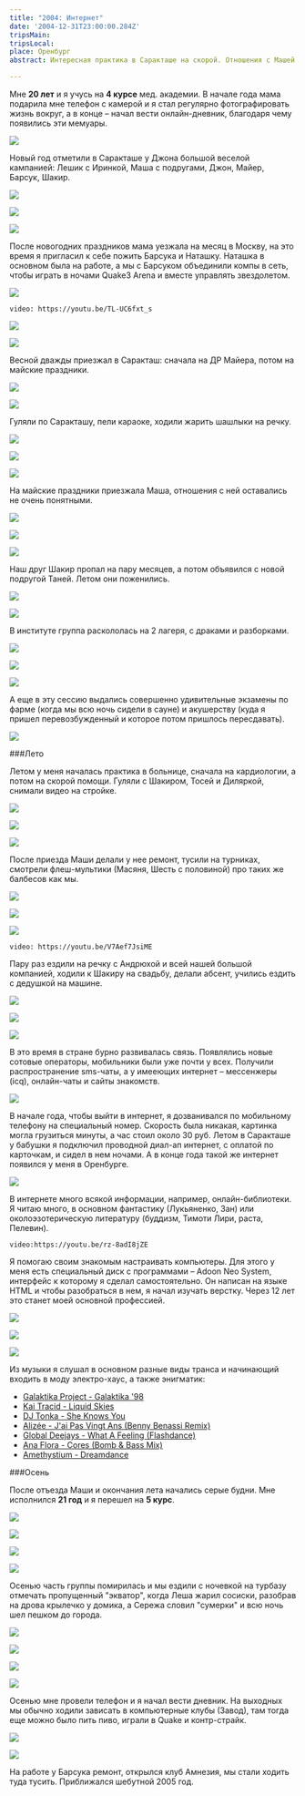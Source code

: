 ```yaml
---
title: "2004: Интернет"
date: '2004-12-31T23:00:00.284Z'
tripsMain: 
tripsLocal: 
place: Оренбург
abstract: Интересная практика в Саракташе на скорой. Отношения с Машей. Появление интернета, онлайн-дневник и цифровые фото. 

---
```


Мне **20 лет** и я учусь на **4 курсе** мед. академии. В начале года мама подарила мне телефон с камерой и я стал регулярно фотографировать жизнь вокруг, а в конце – начал вести онлайн-дневник, благодаря чему появились эти мемуары.

![](dop/Mashia_Zorina-Osobo-r.jpg)

Новый год отметили в Саракташе у Джона большой веселой кампанией: Лешик с Иринкой, Маша с подругами, Джон, Майер, Барсук, Шакир. 

![](m/2004-01-002.jpg)

![](m/2004-01-007.jpg)

![](m/2004-01-010.jpg)

После новогодних праздников мама уезжала на месяц в Москву, на это время я пригласил к себе пожить Барсука и Наташку. Наташка в основном была на работе, а мы с Барсуком объединили компы в сеть, чтобы играть в ночами Quake3 Arena и вместе управлять звездолетом.

![](m/2004-01-013.jpg)

`video: https://youtu.be/TL-UC6fxt_s`

![](m/2004-01-014.jpg)

![](m/2004-02-20040411-02.jpg)

Весной дважды приезжал в Саракташ: сначала на ДР Майера, потом на майские праздники. 

![](m/2004-02-20040419-08.jpg)

![](m/2004-02-20040419-03.jpg)

Гуляли по Саракташу, пели караоке, ходили жарить шашлыки на речку. 

![](m/2004-02-20040419-05.jpg)

![](m/2004-02-20040419-06.jpg)

![](m/2004-02-20040504-18.jpg)

На майские праздники приезжала Маша, отношения с ней оставались не очень понятными. 

![](m/2004-02-20040511-22.jpg)

![](m/2004-02-20040511-23.jpg)

![](m/2004-02-20040511-24.jpg)

Наш друг Шакир пропал на пару месяцев, а потом объявился с новой подругой Таней. Летом они поженились. 

![](dop/Shakir_Usenbaev-bochka.jpg)

![](m/2004-02-20040419-07.jpg)

В институте группа раскололась на 2 лагеря, с драками и разборками. 

![](m/2004-02-20040506-19.jpg)

![](m/2004-02-20040506-20x.jpg)

![](m/2004-02-20040422-09.jpg)

А еще в эту сессию выдались совершенно удивительные экзамены по фарме (когда мы всю ночь сидели в сауне) и акушерству (куда я пришел перевозбужденный и которое потом пришлось пересдавать). 

![](m/2004-04-14.jpg)

###Лето

Летом у меня началась практика в больнице, сначала на кардиологии, а потом на скорой помощи. Гуляли с Шакиром, Тосей и Диляркой, снимали видео на стройке. 

![](m/2004-03-02x.jpg)

![](m/2004-03-03.jpg)

![](m/2004-03-04.jpg)

После приезда Маши делали у нее ремонт, тусили на турниках, смотрели флеш-мультики (Масяня, Шесть с половиной) про таких же балбесов как мы.

![](m/2004-03-06.jpg)

![](m/2004-03-10.jpg)

![](m/2004-03-05.jpg)

`video: https://youtu.be/V7Aef7JsiME`

Пару раз ездили на речку с Андрюхой и всей нашей большой компанией, ходили к Шакиру на свадьбу, делали абсент, учились ездить с дедушкой на машине.

![](m/2004-03-07.jpg)

![](m/2004-03-20x.jpg)

![](m/2004-03-12--obr.jpg)

В это время в стране бурно развивалась связь. Появлялись новые сотовые операторы, мобильники были уже почти у всех. Получили распространение sms-чаты, а у имееющих интернет – мессенжеры (icq), онлайн-чаты и сайты знакомств. 

![](dop/screen-2004.jpg)

В начале года, чтобы выйти в интернет, я дозванивался по мобильному телефону на специальный номер. Скорость была никакая, картинка могла грузиться минуты, а час стоил около 30 руб. Летом в Саракташе у бабушки я подключил проводной диал-ап интернет, с оплатой по карточкам, и сидел в нем ночами. А в конце года такой же интернет появился у меня в Оренбурге.

![](m/2004-03-09.jpg)

В интернете много всякой информации, например, онлайн-библиотеки. Я читаю много, в основном фантастику (Лукьяненко, Зан) или околоэзотерическую литературу (буддизм, Тимоти Лири, раста, Пелевин). 

`video:https://youtu.be/rz-8adI8jZE`

Я помогаю своим знакомым настраивать компьютеры. Для этого у меня есть специальный диск с программами – Adoon Neo System, интерфейс к которому я сделал самостоятельно. Он написан на языке HTML и чтобы разобраться в нем, я начал изучать верстку. Через 12 лет это станет моей основной профессией.

![](dop/ans-2004.jpg)

![](m/2004-04-01.jpg)

![](m/2004-04-05.jpg)

Из музыки я слушал в основном разные виды транса и начинающий входить в моду электро-хаус, а также энигматик:
* [Galaktika Project - Galaktika '98](https://youtu.be/KmO35FyqpKQ)
* [Kai Tracid - Liquid Skies](https://youtu.be/hMq7nru7dwY)
* [DJ Tonka - She Knows You](https://youtu.be/57GJzNqfZOQ)
* [Alizée - J'ai Pas Vingt Ans (Benny Benassi Remix)](https://youtu.be/F_S-2e5yQkM) 
* [Global Deejays - What A Feeling (Flashdance)](https://youtu.be/w2ohwM9iO6k)
* [Ana Flora - Cores (Bomb & Bass Mix)](https://youtu.be/puvfGUddYJU)
* [Amethystium - Dreamdance](https://youtu.be/UJMclbWWEnE)

###Осень

После отъезда Маши и окончания лета начались серые будни. Мне исполнился **21 год** и я перешел на **5 курс**.

![](m/2004-04-04.jpg)

![](m/2004-04-09.jpg)

![](m/2004-04-10.jpg)

![](m/2004-04-12.jpg)

Осенью часть группы помирилась и мы ездили с ночевкой на турбазу отмечать пропущенный "экватор", когда Леша жарил сосиски, разобрав на дрова крылечко у домика, а Сережа словил "сумерки" и всю ночь шел пешком до города.

![](m/2004-04-11.jpg)

![](m/2004-04-07.jpg)

![](m/2004-04-08.jpg)

![](m/2004-04-16.jpg)

Осенью мне провели телефон и я начал вести дневник. На выходных мы обычно ходили зависать в компьютерные клубы (Завод), там тогда еще можно было пить пиво, играли в Quake и контр-страйк. 

![](m/2004-04-17.jpg)

![](m/2004-04-18.jpg)

На работе у Барсука ремонт, открылся клуб Амнезия, мы стали ходить туда тусить. Приближался шебутной 2005 год.



